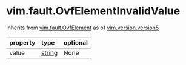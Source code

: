 vim.fault.OvfElementInvalidValue
================================
inherits from [vim.fault.OvfElement](docs/vim.fault.OvfElement.md)
as of [vim.version.version5](docs/vim.version.md)

| property | type | optional |
|:---------|:-----|:---------|
| value | [string](string.md "string") | None |
